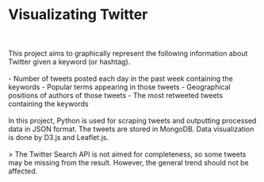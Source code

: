 # Visualizating Twitter
<br />
<br />
This project aims to graphically represent the following information about Twitter given a keyword (or hashtag).
<br />
<br />
  - Number of tweets posted each day in the past week containing the keywords
  - Popular terms appearing in those tweets
  - Geographical positions of authors of those tweets
  - The most retweeted tweets containing the keywords
<br />
<br />
In this project, Python is used for scraping tweets and outputting processed data in JSON format. The tweets are stored in MongoDB. Data visualization is done by D3.js and Leaflet.js.
<br />
<br />
> The Twitter Search API is not aimed for completeness, so some tweets may be missing from the result. However, the general trend should not be affected.
